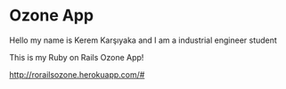 # Ozone App

Hello my name is Kerem Karşıyaka and I am a industrial engineer student

This is my Ruby on Rails Ozone App!

http://rorailsozone.herokuapp.com/#
